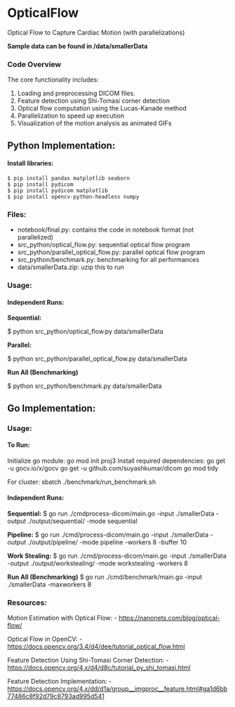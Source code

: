 # OpticalFlow
Optical Flow to Capture Cardiac Motion (with parallelizations)

**Sample data can be found in /data/smallerData**

### Code Overview
The core functionality includes:
1. Loading and preprocessing DICOM files.
2. Feature detection using Shi-Tomasi corner detection
3. Optical flow computation using the Lucas-Kanade method
4. Parallelization to speed up execution
5. Visualization of the motion analysis as animated GIFs


## Python Implementation:

#### Install libraries:
    $ pip install pandas matplotlib seaborn
    $ pip install pydicom
    $ pip install pydicom matplotlib
    $ pip install opencv-python-headless numpy

### Files:
- notebook/final.py: contains the code in notebook format (not parallelized)
- src_python/optical_flow.py: sequential optical flow program
- src_python/parallel_optical_flow.py: parallel optical flow program
- src_python/benchmark.py: benchmarking for all performances
- data/smallerData.zip: uzip this to run

### Usage:

#### Independent Runs:
**Sequential:**

\$ python src_python/optical_flow.py data/smallerData

**Parallel:**

\$ python src_python/parallel_optical_flow.py data/smallerData

**Run All (Benchmarking)**

\$ python src_python/benchmark.py data/smallerData



## Go Implementation:

### Usage:
#### To Run:
Initialize go module:
    go mod init proj3
Install required dependencies:
	go get -u gocv.io/x/gocv 
	go get -u github.com/suyashkumar/dicom 
	go mod tidy

For cluster:
    sbatch ./benchmark/run_benchmark.sh

#### Independent Runs:
**Sequential:**
    \$ go run ./cmdprocess-dicom/main.go -input ./smallerData -output ./output/sequential/ -mode sequential 

**Pipeline:**
    \$ go run ./cmd/process-dicom/main.go -input ./smallerData -output ./output/pipeline/ -mode pipeline -workers 8 -buffer 10 

**Work Stealing:**
    \$ go run ./cmd/process-dicom/main.go -input ./smallerData -output ./output/workstealing/ -mode workstealing -workers 8

**Run All (Benchmarking)**
    \$ go run ./cmd/benchmark/main.go -input ./smallerData -maxworkers 8


### Resources:

Motion Estimation with Optical Flow:
	- https://nanonets.com/blog/optical-flow/

Optical Flow in OpenCV:
    - https://docs.opencv.org/3.4/d4/dee/tutorial_optical_flow.html

Feature Detection Using Shi-Tomasi Corner Detection:
    - https://docs.opencv.org/4.x/d4/d8c/tutorial_py_shi_tomasi.html

Feature Detection Implementation:
    - https://docs.opencv.org/4.x/dd/d1a/group__imgproc__feature.html#ga1d6bb77486c8f92d79c8793ad995d541
